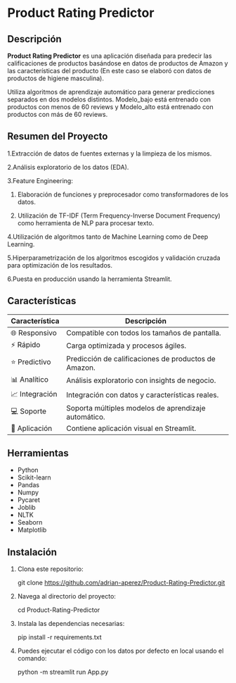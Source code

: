 # Product Rating Predictor

## Descripción

**Product Rating Predictor** es una aplicación diseñada para predecir las calificaciones de productos basándose en datos de productos de Amazon y las características del producto (En este caso se elaboró con datos de productos de higiene masculina). 

Utiliza algoritmos de aprendizaje automático para generar predicciones separados en dos modelos distintos. Modelo_bajo está entrenado con productos con menos de 60 reviews y Modelo_alto está entrenado con productos con más de 60 reviews.


## Resumen del Proyecto


1.Extracción de datos de fuentes externas y la limpieza de los mismos.

2.Análisis exploratorio de los datos (EDA).

3.Feature Engineering:

 1.   Elaboración de funciones y preprocesador como transformadores de los datos.

 2.   Utilización de TF-IDF (Term Frequency-Inverse Document Frequency) como herramienta de NLP para procesar texto.

4.Utilización de algoritmos tanto de Machine Learning como de Deep Learning.

5.Hiperparametrización de los algoritmos escogidos y validación cruzada para optimización de los resultados.
   
6.Puesta en producción usando la herramienta Streamlit.



## Características
| Característica     | Descripción                                         |
|--------------------|-----------------------------------------------------|
| 🌐 Responsivo     | Compatible con todos los tamaños de pantalla.        |
| ⚡ Rápido         | Carga optimizada y procesos ágiles.                  |
| ⭐​ Predictivo     | Predicción de calificaciones de productos de Amazon. |
| 📊​ Analítico      | Análisis exploratorio con insights de negocio.       |
| 📈​ Integración    | Integración con datos y características reales.      |
| 💻 Soporte        | Soporta múltiples modelos de aprendizaje automático. |
| 🚀​ Aplicación     | Contiene aplicación visual en Streamlit.             |

## Herramientas
- Python        
- Scikit-learn
- Pandas        
- Numpy
- Pycaret
- Joblib        
- NLTK
- Seaborn       
- Matplotlib


## Instalación

1. Clona este repositorio:

    git clone https://github.com/adrian-aperez/Product-Rating-Predictor.git

2. Navega al directorio del proyecto:

   cd Product-Rating-Predictor
  
3. Instala las dependencias necesarias:

   pip install -r requirements.txt

4. Puedes ejecutar el código con los datos por defecto en local usando el comando:   

   python -m streamlit run App.py

